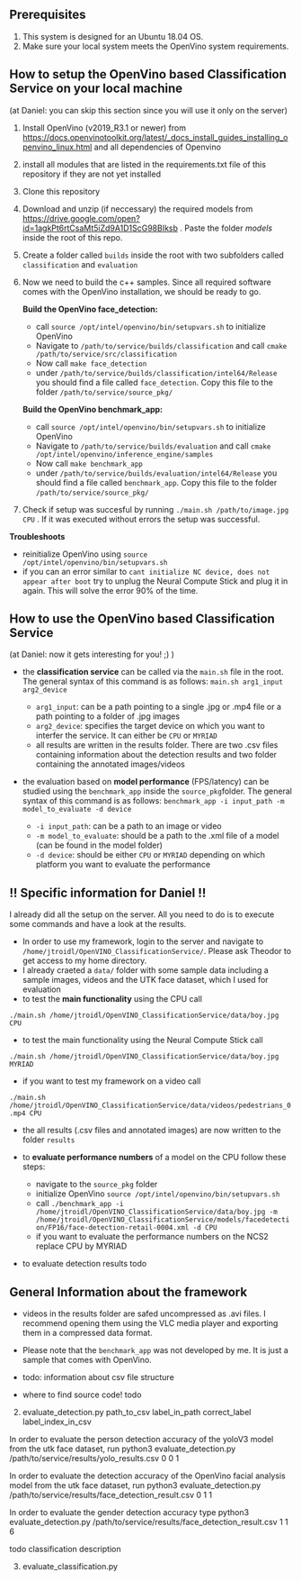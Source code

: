 ## Prerequisites
1. This system is designed for an Ubuntu 18.04 OS.
2. Make sure your local system meets the OpenVino system requirements.

## How to setup the OpenVino based Classification Service on your local machine 
(at Daniel: you can skip this section since you will use it only on the server)

  
1. Install OpenVino (v2019_R3.1 or newer) from https://docs.openvinotoolkit.org/latest/_docs_install_guides_installing_openvino_linux.html and all dependencies of Openvino
2. install all modules that are listed in the requirements.txt file of this repository if they are not yet installed
3. Clone this repository
4. Download and unzip (if neccessary) the required models from https://drive.google.com/open?id=1agkPt6rtCsaMt5iZd9A1D1ScG98BIksb . Paste the folder *models* inside the root of this repo.
5. Create a folder called `builds` inside the root with two subfolders called `classification` and `evaluation`
6. Now we need to build the c++ samples. Since all required software comes with the OpenVino installation, we should be ready to go.

    **Build the OpenVino face_detection:** 
    - call `source /opt/intel/openvino/bin/setupvars.sh` to initialize OpenVino
    - Navigate to `/path/to/service/builds/classification` and call `cmake /path/to/service/src/classification`
    - Now call `make face_detection`
    - under `/path/to/service/builds/classification/intel64/Release` you should find a file called `face_detection`. Copy this file to the folder `/path/to/service/source_pkg/`

    **Build the OpenVino benchmark_app:**
    - call `source /opt/intel/openvino/bin/setupvars.sh` to initialize OpenVino
    - Navigate to `/path/to/service/builds/evaluation` and call `cmake /opt/intel/openvino/inference_engine/samples`
    - Now call `make benchmark_app`
    - under `/path/to/service/builds/evaluation/intel64/Release` you should find a file called `benchmark_app`. Copy this file to the folder `/path/to/service/source_pkg/`

7. Check if setup was succesful by running `./main.sh /path/to/image.jpg CPU` . If it was executed without errors the setup was successful. 


**Troubleshoots**
 - reinitialize OpenVino using `source /opt/intel/openvino/bin/setupvars.sh`
 - if you can an error similar to `cant initialize NC device, does not appear after boot` try to unplug the Neural Compute Stick and plug it in again. This will solve the error 90% of the time.

## How to use the OpenVino based Classification Service
(at Daniel: now it gets interesting for you! ;) )

- the **classification service** can be called via the `main.sh` file in the root. The general syntax of this command is as follows: `main.sh arg1_input arg2_device`
    - `arg1_input`: can be a path pointing to a single .jpg or .mp4 file or a path pointing to a folder of .jpg images
    - `arg2_device`: specifies the target device on which you want to interfer the service. It can either be `CPU` or `MYRIAD`
    - all results are written in the results folder. There are two .csv files containing information about the detection results and two folder containing the annotated images/videos

- the evaluation based on **model performance** (FPS/latency) can be studied using the `benchmark_app` inside the `source_pkg`folder. The general syntax of this command is as follows: `benchmark_app -i input_path -m model_to_evaluate -d device`

    - `-i input_path`: can be a path to an image or video
    - `-m model_to_evaluate`: should be a path to the .xml file of a model (can be found in the model folder)
    - `-d device`: should be either `CPU` or `MYRIAD` depending on which platform you want to evaluate the performance





## !! Specific information for Daniel !!
I already did all the setup on the server. All you need to do is to execute some commands and have a look at the results.

- In order to use my framework, login to the server and navigate to `/home/jtroidl/OpenVINO_ClassificationService/`. Please ask Theodor to get access to my home directory. 
- I already craeted a `data/` folder with some sample data including a sample images, videos and the UTK face dataset, which I used for evaluation
- to test the **main functionality** using the CPU call

`./main.sh /home/jtroidl/OpenVINO_ClassificationService/data/boy.jpg CPU`
- to test the main functionality using the Neural Compute Stick call

`./main.sh /home/jtroidl/OpenVINO_ClassificationService/data/boy.jpg MYRIAD`

- if you want to test my framework on a video call

`./main.sh /home/jtroidl/OpenVINO_ClassificationService/data/videos/pedestrians_0.mp4 CPU`

- the all results (.csv files and annotated images) are now written to the folder `results`

- to **evaluate performance numbers** of a model on the CPU follow these steps:
    - navigate to the `source_pkg` folder 
    - initialize OpenVino `source /opt/intel/openvino/bin/setupvars.sh`
    - call `./benchmark_app -i /home/jtroidl/OpenVINO_ClassificationService/data/boy.jpg -m /home/jtroidl/OpenVINO_ClassificationService/models/facedetection/FP16/face-detection-retail-0004.xml -d CPU`
    - if you want to evaluate the performance numbers on the NCS2 replace CPU by MYRIAD

- to evaluate detection results todo




## General Information about the framework 

- videos in the results folder are safed uncompressed as .avi files. I recommend opening them using the VLC media player and exporting them in a compressed data format.

- Please note that the `benchmark_app` was not developed by me. It is just a sample that comes with OpenVino. 

- todo: information about csv file structure
- where to find source code! todo


2. evaluate_detection.py 
    path_to_csv 
    label_in_path 
    correct_label 
    label_index_in_csv

In order to evaluate the person detection accuracy of the yoloV3 model from the utk face dataset, run
python3 evaluate_detection.py /path/to/service/results/yolo_results.csv 0 0 1


In order to evaluate the detection accuracy of the OpenVino facial analysis model from the utk face dataset, run
python3 evaluate_detection.py /path/to/service/results/face_detection_result.csv 0 1 1

In order to evaluate the gender detection accuracy type 
python3 evaluate_detection.py /path/to/service/results/face_detection_result.csv 1 1 6

todo classification description



3. evaluate_classification.py

